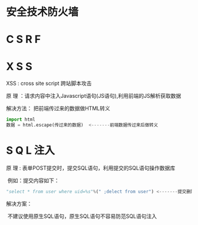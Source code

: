# 安全技术防火墙

# C S R F

# X S S

XSS : cross site script 跨站脚本攻击

原 理 ：请求内容中注入Javascript语句(JS语句),利用前端的JS解析获取数据

解决方法： 把前端传过来的数据做HTML转义

```python
import html
数据 = html.escape(传过来的数据)  <-------前端数据传过来后做转义
```



# S Q L 注入

原 理 : 表单POST提交时，提交SQL语句，利用提交的SQL语句操作数据库

​			例如：提交内容如下：

```python
"select * from user where uid=%s"%(" ;delect from user") <-------提交删除数据库的SQL语句... 
```

解决方案：

​	不建议使用原生SQL语句，原生SQL语句不容易防范SQL语句注入